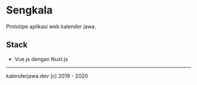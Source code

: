 # Sengkala

Prototipe aplikasi web kalender jawa.

## Stack

- Vue.js dengan Nuxt.js

----

kalenderjawa.dev (c) 2019 - 2020
